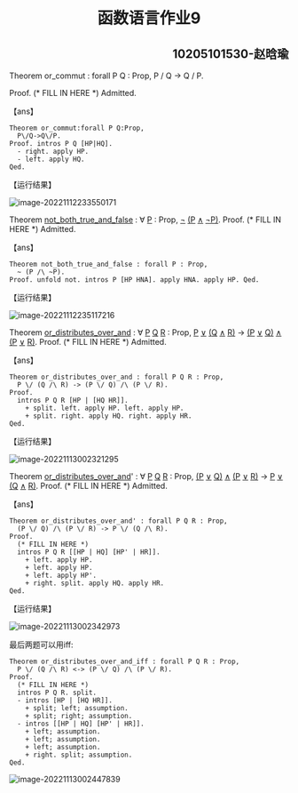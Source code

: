 <h1 align="center">函数语言作业9</h1>
<h2 align="right">10205101530-赵晗瑜</h2>

Theorem or_commut : forall P Q : Prop, P \/ Q  -> Q \/ P.

Proof. (* FILL IN HERE *) Admitted.

【ans】

```
Theorem or_commut:forall P Q:Prop,
  P\/Q->Q\/P.
Proof. intros P Q [HP|HQ].
  - right. apply HP.
  - left. apply HQ.
Qed.
```

【运行结果】

![image-20221112233550171](C:/Users/zhy19/AppData/Roaming/Typora/typora-user-images/image-20221112233550171.png)

Theorem [not_both_true_and_false](file:///Users/yuxin/百度网盘/ECNU/Teaching/2021函数语言程序设计/Logical_foundations_2021/Logic.html#not_both_true_and_false) : ∀ [P](file:///Users/yuxin/百度网盘/ECNU/Teaching/2021函数语言程序设计/Logical_foundations_2021/Logic.html#P:50) : Prop,
 [¬](http://coq.inria.fr/library//Coq.Init.Logic.html#63a68285c81db8f9bc456233bb9ed181) [(](http://coq.inria.fr/library//Coq.Init.Logic.html#63a68285c81db8f9bc456233bb9ed181)[P](file:///Users/yuxin/百度网盘/ECNU/Teaching/2021函数语言程序设计/Logical_foundations_2021/Logic.html#P:50) [∧](http://coq.inria.fr/library//Coq.Init.Logic.html#ba2b0e492d2b4675a0acf3ea92aabadd) [¬](http://coq.inria.fr/library//Coq.Init.Logic.html#63a68285c81db8f9bc456233bb9ed181)[P](file:///Users/yuxin/百度网盘/ECNU/Teaching/2021函数语言程序设计/Logical_foundations_2021/Logic.html#P:50)[)](http://coq.inria.fr/library//Coq.Init.Logic.html#63a68285c81db8f9bc456233bb9ed181).
Proof.
 (* FILL IN HERE *) Admitted.

【ans】

```
Theorem not_both_true_and_false : forall P : Prop,
  ~ (P /\ ~P).
Proof. unfold not. intros P [HP HNA]. apply HNA. apply HP. Qed.
```

【运行结果】

![image-20221112235117216](C:/Users/zhy19/AppData/Roaming/Typora/typora-user-images/image-20221112235117216.png)

Theorem [or_distributes_over_and](file:///Users/yuxin/百度网盘/ECNU/Teaching/2021函数语言程序设计/Logical_foundations_2021/Logic.html#or_distributes_over_and) : ∀ [P](file:///Users/yuxin/百度网盘/ECNU/Teaching/2021函数语言程序设计/Logical_foundations_2021/Logic.html#P:65) [Q](file:///Users/yuxin/百度网盘/ECNU/Teaching/2021函数语言程序设计/Logical_foundations_2021/Logic.html#Q:66) [R](file:///Users/yuxin/百度网盘/ECNU/Teaching/2021函数语言程序设计/Logical_foundations_2021/Logic.html#R:67) : Prop,
 [P](file:///Users/yuxin/百度网盘/ECNU/Teaching/2021函数语言程序设计/Logical_foundations_2021/Logic.html#P:65) [∨](http://coq.inria.fr/library//Coq.Init.Logic.html#f031fe1957c4a4a8e217aa46af2b4e25) [(](http://coq.inria.fr/library//Coq.Init.Logic.html#f031fe1957c4a4a8e217aa46af2b4e25)[Q](file:///Users/yuxin/百度网盘/ECNU/Teaching/2021函数语言程序设计/Logical_foundations_2021/Logic.html#Q:66) [∧](http://coq.inria.fr/library//Coq.Init.Logic.html#ba2b0e492d2b4675a0acf3ea92aabadd) [R](file:///Users/yuxin/百度网盘/ECNU/Teaching/2021函数语言程序设计/Logical_foundations_2021/Logic.html#R:67)[)](http://coq.inria.fr/library//Coq.Init.Logic.html#f031fe1957c4a4a8e217aa46af2b4e25) -> [(](http://coq.inria.fr/library//Coq.Init.Logic.html#ba2b0e492d2b4675a0acf3ea92aabadd)[P](file:///Users/yuxin/百度网盘/ECNU/Teaching/2021函数语言程序设计/Logical_foundations_2021/Logic.html#P:65) [∨](http://coq.inria.fr/library//Coq.Init.Logic.html#f031fe1957c4a4a8e217aa46af2b4e25) [Q](file:///Users/yuxin/百度网盘/ECNU/Teaching/2021函数语言程序设计/Logical_foundations_2021/Logic.html#Q:66)[)](http://coq.inria.fr/library//Coq.Init.Logic.html#ba2b0e492d2b4675a0acf3ea92aabadd) [∧](http://coq.inria.fr/library//Coq.Init.Logic.html#ba2b0e492d2b4675a0acf3ea92aabadd) [(](http://coq.inria.fr/library//Coq.Init.Logic.html#ba2b0e492d2b4675a0acf3ea92aabadd)[P](file:///Users/yuxin/百度网盘/ECNU/Teaching/2021函数语言程序设计/Logical_foundations_2021/Logic.html#P:65) [∨](http://coq.inria.fr/library//Coq.Init.Logic.html#f031fe1957c4a4a8e217aa46af2b4e25) [R](file:///Users/yuxin/百度网盘/ECNU/Teaching/2021函数语言程序设计/Logical_foundations_2021/Logic.html#R:67)[)](http://coq.inria.fr/library//Coq.Init.Logic.html#ba2b0e492d2b4675a0acf3ea92aabadd).
Proof.
 (* FILL IN HERE *) Admitted.

【ans】

```
Theorem or_distributes_over_and : forall P Q R : Prop,
  P \/ (Q /\ R) -> (P \/ Q) /\ (P \/ R).
Proof.
  intros P Q R [HP | [HQ HR]].
    + split. left. apply HP. left. apply HP. 
    + split. right. apply HQ. right. apply HR. 
Qed.
```

【运行结果】

![image-20221113002321295](C:/Users/zhy19/AppData/Roaming/Typora/typora-user-images/image-20221113002321295.png)

Theorem [or_distributes_over_and](file:///Users/yuxin/百度网盘/ECNU/Teaching/2021函数语言程序设计/Logical_foundations_2021/Logic.html#or_distributes_over_and)' : ∀ [P](file:///Users/yuxin/百度网盘/ECNU/Teaching/2021函数语言程序设计/Logical_foundations_2021/Logic.html#P:65) [Q](file:///Users/yuxin/百度网盘/ECNU/Teaching/2021函数语言程序设计/Logical_foundations_2021/Logic.html#Q:66) [R](file:///Users/yuxin/百度网盘/ECNU/Teaching/2021函数语言程序设计/Logical_foundations_2021/Logic.html#R:67) : Prop,
 [(](http://coq.inria.fr/library//Coq.Init.Logic.html#ba2b0e492d2b4675a0acf3ea92aabadd)[P](file:///Users/yuxin/百度网盘/ECNU/Teaching/2021函数语言程序设计/Logical_foundations_2021/Logic.html#P:65) [∨](http://coq.inria.fr/library//Coq.Init.Logic.html#f031fe1957c4a4a8e217aa46af2b4e25) [Q](file:///Users/yuxin/百度网盘/ECNU/Teaching/2021函数语言程序设计/Logical_foundations_2021/Logic.html#Q:66)[)](http://coq.inria.fr/library//Coq.Init.Logic.html#ba2b0e492d2b4675a0acf3ea92aabadd) [∧](http://coq.inria.fr/library//Coq.Init.Logic.html#ba2b0e492d2b4675a0acf3ea92aabadd) [(](http://coq.inria.fr/library//Coq.Init.Logic.html#ba2b0e492d2b4675a0acf3ea92aabadd)[P](file:///Users/yuxin/百度网盘/ECNU/Teaching/2021函数语言程序设计/Logical_foundations_2021/Logic.html#P:65) [∨](http://coq.inria.fr/library//Coq.Init.Logic.html#f031fe1957c4a4a8e217aa46af2b4e25) [R](file:///Users/yuxin/百度网盘/ECNU/Teaching/2021函数语言程序设计/Logical_foundations_2021/Logic.html#R:67)[)](http://coq.inria.fr/library//Coq.Init.Logic.html#ba2b0e492d2b4675a0acf3ea92aabadd) -> [P](file:///Users/yuxin/百度网盘/ECNU/Teaching/2021函数语言程序设计/Logical_foundations_2021/Logic.html#P:65) [∨](http://coq.inria.fr/library//Coq.Init.Logic.html#f031fe1957c4a4a8e217aa46af2b4e25) [(](http://coq.inria.fr/library//Coq.Init.Logic.html#f031fe1957c4a4a8e217aa46af2b4e25)[Q](file:///Users/yuxin/百度网盘/ECNU/Teaching/2021函数语言程序设计/Logical_foundations_2021/Logic.html#Q:66) [∧](http://coq.inria.fr/library//Coq.Init.Logic.html#ba2b0e492d2b4675a0acf3ea92aabadd) [R](file:///Users/yuxin/百度网盘/ECNU/Teaching/2021函数语言程序设计/Logical_foundations_2021/Logic.html#R:67)[)](http://coq.inria.fr/library//Coq.Init.Logic.html#f031fe1957c4a4a8e217aa46af2b4e25).
Proof.
 (* FILL IN HERE *) Admitted.

【ans】

```
Theorem or_distributes_over_and' : forall P Q R : Prop,
  (P \/ Q) /\ (P \/ R) -> P \/ (Q /\ R).
Proof.
  (* FILL IN HERE *) 
  intros P Q R [[HP | HQ] [HP' | HR]].
    + left. apply HP.
    + left. apply HP.
    + left. apply HP'.
    + right. split. apply HQ. apply HR.
Qed.
```

【运行结果】

![image-20221113002342973](C:/Users/zhy19/AppData/Roaming/Typora/typora-user-images/image-20221113002342973.png)

最后两题可以用iff:

```
Theorem or_distributes_over_and_iff : forall P Q R : Prop,
  P \/ (Q /\ R) <-> (P \/ Q) /\ (P \/ R).
Proof.
  (* FILL IN HERE *) 
  intros P Q R. split.
  - intros [HP | [HQ HR]].
    + split; left; assumption. 
    + split; right; assumption.
  - intros [[HP | HQ] [HP' | HR]].
    + left; assumption.
    + left; assumption.
    + left; assumption.
    + right. split; assumption.  
Qed.
```

![image-20221113002447839](C:/Users/zhy19/AppData/Roaming/Typora/typora-user-images/image-20221113002447839.png)

